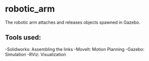 # robotic_arm
The robotic arm attaches and releases objects spawned in Gazebo. 

## Tools used:
-Solidworks: Assembling the links
-MoveIt: Motion Planning
-Gazebo: Simulation
-RViz: Visualization
